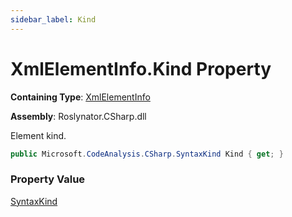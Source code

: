 ```yaml
---
sidebar_label: Kind
---
```


# XmlElementInfo\.Kind Property

**Containing Type**: [XmlElementInfo](../index.md)

**Assembly**: Roslynator\.CSharp\.dll

  
Element kind\.

```csharp
public Microsoft.CodeAnalysis.CSharp.SyntaxKind Kind { get; }
```

### Property Value

[SyntaxKind](https://docs.microsoft.com/en-us/dotnet/api/microsoft.codeanalysis.csharp.syntaxkind)

